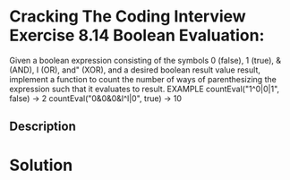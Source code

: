 # Cracking The Coding Interview Exercise 8.14 Boolean Evaluation:

Given a boolean expression consisting of the symbols 0 (false), 1 (true), & (AND), I (OR), and" (XOR), and a desired boolean result value result, implement a function to count the number of ways of parenthesizing the expression such that it evaluates to result.
EXAMPLE
countEval("1^0|0|1", false) -> 2
countEval("0&0&0&l^l|0", true) -> 10

## Description


# Solution
